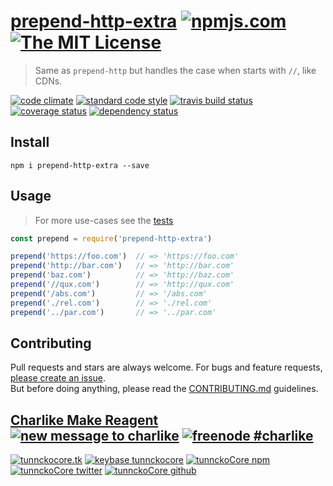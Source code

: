# [prepend-http-extra][author-www-url] [![npmjs.com][npmjs-img]][npmjs-url] [![The MIT License][license-img]][license-url] 

> Same as `prepend-http` but handles the case when starts with `//`, like CDNs.

[![code climate][codeclimate-img]][codeclimate-url] [![standard code style][standard-img]][standard-url] [![travis build status][travis-img]][travis-url] [![coverage status][coveralls-img]][coveralls-url] [![dependency status][david-img]][david-url]


## Install
```
npm i prepend-http-extra --save
```


## Usage
> For more use-cases see the [tests](./test.js)

```js
const prepend = require('prepend-http-extra')

prepend('https://foo.com')  // => 'https://foo.com'
prepend('http://bar.com')   // => 'http://bar.com'
prepend('baz.com')          // => 'http://baz.com'
prepend('//qux.com')        // => 'http://qux.com'
prepend('/abs.com')         // => '/abs.com'
prepend('./rel.com')        // => './rel.com'
prepend('../par.com')       // => '../par.com'
```


## Contributing
Pull requests and stars are always welcome. For bugs and feature requests, [please create an issue](https://github.com/tunnckoCore/prepend-http-extra/issues/new).  
But before doing anything, please read the [CONTRIBUTING.md](./CONTRIBUTING.md) guidelines.


## [Charlike Make Reagent](http://j.mp/1stW47C) [![new message to charlike][new-message-img]][new-message-url] [![freenode #charlike][freenode-img]][freenode-url]

[![tunnckocore.tk][author-www-img]][author-www-url] [![keybase tunnckocore][keybase-img]][keybase-url] [![tunnckoCore npm][author-npm-img]][author-npm-url] [![tunnckoCore twitter][author-twitter-img]][author-twitter-url] [![tunnckoCore github][author-github-img]][author-github-url]


[npmjs-url]: https://www.npmjs.com/package/prepend-http-extra
[npmjs-img]: https://img.shields.io/npm/v/prepend-http-extra.svg?label=prepend-http-extra

[license-url]: https://github.com/tunnckoCore/prepend-http-extra/blob/master/LICENSE.md
[license-img]: https://img.shields.io/badge/license-MIT-blue.svg


[codeclimate-url]: https://codeclimate.com/github/tunnckoCore/prepend-http-extra
[codeclimate-img]: https://img.shields.io/codeclimate/github/tunnckoCore/prepend-http-extra.svg

[travis-url]: https://travis-ci.org/tunnckoCore/prepend-http-extra
[travis-img]: https://img.shields.io/travis/tunnckoCore/prepend-http-extra.svg

[coveralls-url]: https://coveralls.io/r/tunnckoCore/prepend-http-extra
[coveralls-img]: https://img.shields.io/coveralls/tunnckoCore/prepend-http-extra.svg

[david-url]: https://david-dm.org/tunnckoCore/prepend-http-extra
[david-img]: https://img.shields.io/david/tunnckoCore/prepend-http-extra.svg

[standard-url]: https://github.com/feross/standard
[standard-img]: https://img.shields.io/badge/code%20style-standard-brightgreen.svg


[author-www-url]: http://www.tunnckocore.tk
[author-www-img]: https://img.shields.io/badge/www-tunnckocore.tk-fe7d37.svg

[keybase-url]: https://keybase.io/tunnckocore
[keybase-img]: https://img.shields.io/badge/keybase-tunnckocore-8a7967.svg

[author-npm-url]: https://www.npmjs.com/~tunnckocore
[author-npm-img]: https://img.shields.io/badge/npm-~tunnckocore-cb3837.svg

[author-twitter-url]: https://twitter.com/tunnckoCore
[author-twitter-img]: https://img.shields.io/badge/twitter-@tunnckoCore-55acee.svg

[author-github-url]: https://github.com/tunnckoCore
[author-github-img]: https://img.shields.io/badge/github-@tunnckoCore-4183c4.svg

[freenode-url]: http://webchat.freenode.net/?channels=charlike
[freenode-img]: https://img.shields.io/badge/freenode-%23charlike-5654a4.svg

[new-message-url]: https://github.com/tunnckoCore/ama
[new-message-img]: https://img.shields.io/badge/ask%20me-anything-green.svg